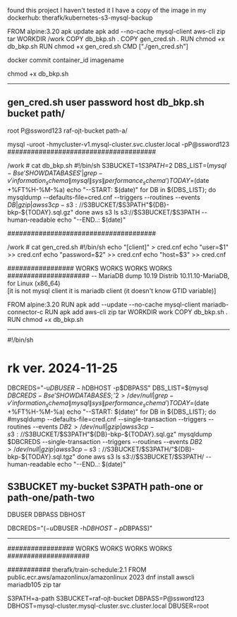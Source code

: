  found this project
 I haven't tested it
 I have a copy of the image in my dockerhub:  therafk/kubernetes-s3-mysql-backup
 
FROM alpine:3.20
apk update
apk add --no-cache mysql-client aws-cli zip tar
WORKDIR /work
COPY db_bkp.sh .
COPY gen_cred.sh .
RUN chmod +x db_bkp.sh
RUN chmod +x gen_cred.sh
CMD ["./gen_cred.sh"]



docker commit container_id imagename

chmod +x db_bkp.sh

----
gen_cred.sh user password host
db_bkp.sh bucket path/
----

root P@ssword123
raf-ojt-bucket path-a/


mysql -uroot -hmycluster-v1.mysql-cluster.svc.cluster.local -pP@ssword123
######################################

/work # cat db_bkp.sh
#!/bin/sh
S3BUCKET=$1
S3PATH=$2
DBS_LIST=$(mysql -Bse 'SHOW DATABASES' | grep -v 'information_schema\|mysql\|sys\|performance_schema')
TODAY=$(date +%FT%H-%M-%a)
echo "--START: $(date)"
for DB in ${DBS_LIST}; do
   mysqldump --defaults-file=cred.cnf --triggers --routines --events $DB | gzip | aws s3 cp - s3://$S3BUCKET/$S3PATH"${DB}-bkp-${TODAY}.sql.gz"
done
aws s3 ls s3://$S3BUCKET/$S3PATH --human-readable
echo "--END..: $(date)"

######################################

/work # cat gen_cred.sh
#!/bin/sh
echo  "[client]" > cred.cnf
echo "user=$1" >> cred.cnf
echo "password=$2" >> cred.cnf
echo "host=$3" >> cred.cnf

################# WORKS  WORKS WORKS WORKS #####################
	-- MariaDB dump 10.19  Distrib 10.11.10-MariaDB, for Linux (x86_64)		
	[it is not mysql client it is mariadb client (it doesn't know GTID variable)]

FROM alpine:3.20
RUN apk add --update --no-cache mysql-client mariadb-connector-c
RUN apk add aws-cli zip tar
WORKDIR work
COPY db_bkp.sh .
RUN chmod +x db_bkp.sh

-------------

#!/bin/sh
# rk ver. 2024-11-25
DBCREDS="-u$DBUSER -h$DBHOST -p$DBPASS"
DBS_LIST=$(mysql $DBCREDS -Bse 'SHOW DATABASES;' 2>/dev/null | grep -v 'information_schema\|mysql\|sys\|performance_schema')
TODAY=$(date +%FT%H-%M-%a)
echo "--START: $(date)"
for DB in ${DBS_LIST}; do
  #mysqldump --defaults-file=cred.cnf --single-transaction --triggers --routines --events $DB 2>/dev/null | gzip | aws s3 cp - s3://$S3BUCKET/$S3PATH"${DB}-bkp-${TODAY}.sql.gz"
   mysqldump $DBCREDS --single-transaction --triggers --routines --events $DB 2>/dev/null | gzip | aws s3 cp - s3://$S3BUCKET/$S3PATH/"${DB}-bkp-${TODAY}.sql.tgz"
done
aws s3 ls s3://$S3BUCKET/$S3PATH/ --human-readable
echo "--END..: $(date)"


S3BUCKET					my-bucket
S3PATH						path-one	or	path-one/path-two
----
DBUSER
DBPASS
DBHOST
  
DBCREDS="$(-u$DBUSER -h$DBHOST -p$DBPASS)"

-----------------
################# WORKS  WORKS WORKS WORKS #####################



########### therafk/train-schedule:2.1
FROM public.ecr.aws/amazonlinux/amazonlinux   2023
dnf install awscli mariadb105 zip tar



S3PATH=a-path
S3BUCKET=raf-ojt-bucket
DBPASS=P@ssword123
DBHOST=mysql-cluster.mysql-cluster.svc.cluster.local
DBUSER=root